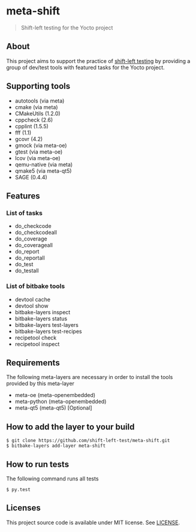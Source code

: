 # meta-shift

> Shift-left testing for the Yocto project


## About

This project aims to support the practice of [shift-left testing](https://en.wikipedia.org/wiki/Shift-left_testing) by providing a group of dev/test tools with featured tasks for the Yocto project.


## Supporting tools

* autotools (via meta)
* cmake (via meta)
* CMakeUtils (1.2.0)
* cppcheck (2.6)
* cpplint (1.5.5)
* fff (1.1)
* gcovr (4.2)
* gmock (via meta-oe)
* gtest (via meta-oe)
* lcov (via meta-oe)
* qemu-native (via meta)
* qmake5 (via meta-qt5)
* SAGE (0.4.4)


## Features

### List of tasks

* do_checkcode
* do_checkcodeall
* do_coverage
* do_coverageall
* do_report
* do_reportall
* do_test
* do_testall

### List of bitbake tools

* devtool cache
* devtool show
* bitbake-layers inspect
* bitbake-layers status
* bitbake-layers test-layers
* bitbake-layers test-recipes
* recipetool check
* recipetool inspect


## Requirements

The following meta-layers are necessary in order to install the tools provided by this meta-layer

* meta-oe (meta-openembedded)
* meta-python (meta-openembedded)
* meta-qt5 (meta-qt5) [Optional]


## How to add the layer to your build

    $ git clone https://github.com/shift-left-test/meta-shift.git
    $ bitbake-layers add-layer meta-shift


## How to run tests

The following command runs all tests

    $ py.test


## Licenses

This project source code is available under MIT license. See [LICENSE](LICENSE).

